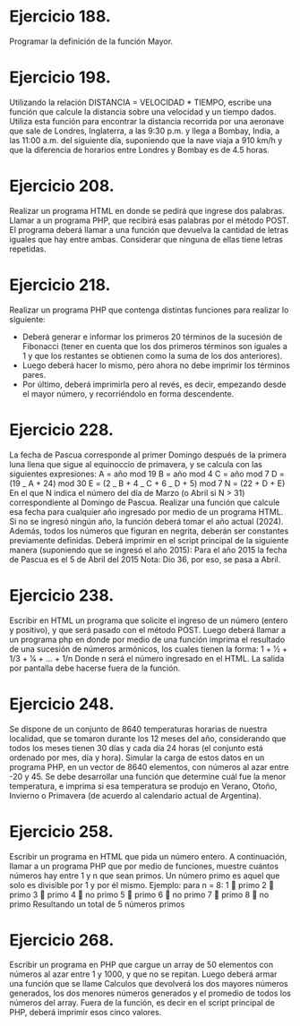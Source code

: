 # Ejercicio 188.

Programar la definición de la función Mayor.

<?php
// El script recibe por GET tres números.
$numero1=$_GET["numero1"];
$numero2=$_GET["numero2"];
$numero3=$_GET["numero3"];

echo "El número “ . Mayor($numero1, $numero2, $numero3) . “ es el más grande";
?>

# Ejercicio 198.

Utilizando la relación DISTANCIA = VELOCIDAD \* TIEMPO, escribe una función que
calcule la distancia sobre una velocidad y un tiempo dados. Utiliza esta función para
encontrar la distancia recorrida por una aeronave que sale de Londres, Inglaterra, a las
9:30 p.m. y llega a Bombay, India, a las 11:00 a.m. del siguiente día, suponiendo que
la nave viaja a 910 km/h y que la diferencia de horarios entre Londres y Bombay es de
4.5 horas.

# Ejercicio 208.

Realizar un programa HTML en donde se pedirá que ingrese dos palabras. Llamar a
un programa PHP, que recibirá esas palabras por el método POST. El programa
deberá llamar a una función que devuelva la cantidad de letras iguales que hay entre
ambas. Considerar que ninguna de ellas tiene letras repetidas.

# Ejercicio 218.

Realizar un programa PHP que contenga distintas funciones para realizar lo siguiente:

- Deberá generar e informar los primeros 20 términos de la sucesión de
  Fibonacci (tener en cuenta que los dos primeros términos son iguales a 1 y que
  los restantes se obtienen como la suma de los dos anteriores).
- Luego deberá hacer lo mismo, pero ahora no debe imprimir los términos pares.
- Por último, deberá imprimirla pero al revés, es decir, empezando desde el
  mayor número, y recorriéndolo en forma descendente.

# Ejercicio 228.

La fecha de Pascua corresponde al primer Domingo después de la primera luna llena
que sigue al equinoccio de primavera, y se calcula con las siguientes expresiones:
A = año mod 19
B = año mod 4
C = año mod 7
D = (19 _ A + 24) mod 30
E = (2 _ B + 4 _ C + 6 _ D + 5) mod 7
N = (22 + D + E)
En el que N indica el número del día de Marzo (o Abril si N > 31) correspondiente al
Domingo de Pascua. Realizar una función que calcule esa fecha para cualquier año
ingresado por medio de un programa HTML. Si no se ingresó ningún año, la función
deberá tomar el año actual (2024). Además, todos los números que figuran en negrita,
deberán ser constantes previamente definidas.
Deberá imprimir en el script principal de la siguiente manera (suponiendo que se
ingresó el año 2015):
Para el año 2015 la fecha de Pascua es el 5 de Abril del 2015
Nota: Dio 36, por eso, se pasa a Abril.

# Ejercicio 238.

Escribir en HTML un programa que solicite el ingreso de un número (entero y positivo),
y que será pasado con el método POST. Luego deberá llamar a un programa php en
donde por medio de una función imprima el resultado de una sucesión de números
armónicos, los cuales tienen la forma:
1 + 1⁄2 + 1/3 + 1⁄4 + ... + 1/n
Donde n será el número ingresado en el HTML. La salida por pantalla debe hacerse
fuera de la función.

# Ejercicio 248.

Se dispone de un conjunto de 8640 temperaturas horarias de nuestra localidad, que se
tomaron durante los 12 meses del año, considerando que todos los meses tienen 30
días y cada día 24 horas (el conjunto está ordenado por mes, día y hora). Simular la
carga de estos datos en un programa PHP, en un vector de 8640 elementos, con
números al azar entre -20 y 45. Se debe desarrollar una función que determine cuál
fue la menor temperatura, e imprima si esa temperatura se produjo en Verano, Otoño,
Invierno o Primavera (de acuerdo al calendario actual de Argentina).

# Ejercicio 258.

Escribir un programa en HTML que pida un número entero. A continuación, llamar a un
programa PHP que por medio de funciones, muestre cuántos números hay entre 1 y n
que sean primos. Un número primo es aquel que solo es divisible por 1 y por él mismo.
Ejemplo: para n = 8:
1  primo
2  primo
3  primo
4  no primo
5  primo
6  no primo
7  primo
8  no primo
Resultando un total de 5 números primos

# Ejercicio 268.

Escribir un programa en PHP que cargue un array de 50 elementos con números al
azar entre 1 y 1000, y que no se repitan. Luego deberá armar una función que se
llame Calculos que devolverá los dos mayores números generados, los dos menores
números generados y el promedio de todos los números del array. Fuera de la función,
es decir en el script principal de PHP, deberá imprimir esos cinco valores.
